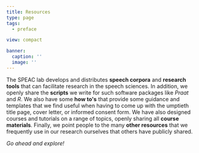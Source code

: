 ```yaml
---
title: Resources
type: page
tags:
  - preface

view: compact

banner:
  caption: ''
  image: ''
---
```


The SPEAC lab develops and distributes **speech corpora** and **research tools** that can facilitate research in the speech sciences. In addition, we openly share the **scripts** we write for such software packages like *Praat* and *R*. We also have some **how to's** that provide some guidance and templates that we find useful when having to come up with the umptieth title page, cover letter, or informed consent form. We have also designed courses and tutorials on a range of topics, openly sharing all **course materials**. Finally, we point people to the many **other resources** that we frequently use in our research ourselves that others have publicly shared.

*Go ahead and explore!*

<br />
